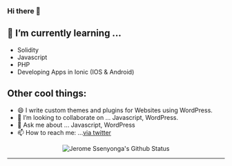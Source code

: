 ### Hi there 👋

## 🌱 I’m currently learning ...
- Solidity
- Javascript
- PHP
- Developing Apps in Ionic (IOS & Android)

## Other cool things:
- 😄 I write custom themes and plugins for Websites using WordPress. 
- 👯 I’m looking to collaborate on ... Javascript, WordPress.
- 💬 Ask me about ... Javascript, WordPress
- 📫 How to reach me: ...[via twitter](https://twitter.com/jeromesenyonga4)

<div align = "center">

![Jerome Ssenyonga's Github Status](https://github-readme-stats.vercel.app/api?username=jeromesenyonga&show_icons=true&title_color=3793c4&icon_color=ffbb00&text_color=ffffff&bg_color=000000)

<hr>

</div>


<!-- /wp:paragraph -->
